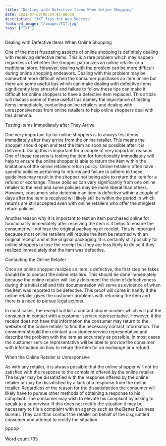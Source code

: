 ```yaml
---
title: "Dealing with Defective Items When Online Shopping"
date: 2021-07-03T08:54:43-08:00
description: "TXT Tips for Web Success"
featured_image: "/images/TXT.jpg"
tags: ["TXT"]
---
```


Dealing with Defective Items When Online Shopping

One of the most frustrating aspects of online shopping is definitely dealing with receiving defective items. This is a rare problem which may happen regardless of whether the shopper patronizes an online retailer or a traditional store. However, dealing with the problem can be more difficult during online shopping endeavors. Dealing with this problem may be somewhat more difficult when the consumer purchases an item online but there are some useful tips which can make dealing with defective items significantly less stressful and failure to follow these tips can make it difficult for online shoppers to have a defective item replaced. This article will discuss some of these useful tips namely the importance of testing items immediately, contacting online retailers and dealing with unresponsiveness from online retailers to help online shoppers deal with this dilemma. 

Testing Items Immediately after They Arrive

One very important tip for online shoppers is to always test items immediately after they arrive from the online retailer. This means the shopper should open and test the item as soon as possible after it is delivered. Doing this is important for a couple of very important reasons. One of these reasons is testing the item for functionality immediately will help to ensure the online shopper is able to return the item within the limitations of the online retailers return policy. Online retailers often have specific policies pertaining to returns and failure to adhere to these guidelines may result in the shopper not being able to return the item for a refund or exchange. These policies can vary significantly from one online retailer to the next and some policies may be more liberal than others. However, consumers who determine an item is defective within a couple of days after the item is received will likely still be within the period in which returns are still accepted even with online retailers who offer the stingiest return policies.

Another reason why it is important to test an item purchased online for functionality immediately after receiving the item is it helps to ensure the consumer will not lose the original packaging or receipt. This is important because most online retailers will require the item be returned with an original receipt and in the original packaging. It is certainly still possibly for online shoppers to lose the receipt but they are less likely to do so if they realized immediately that the item was defective. 

Contacting the Online Retailer

Once an online shopper realizes an item is defective, the first step he takes should be to contact the online retailers. This should be done immediately because the online retailer will likely document the claim of defectiveness during this initial call and this documentation will serve as evidence of when the item was reported to be defective. This proof will come in handy if the online retailer gives the customer problems with returning the item and there is a need to pursue legal actions. 

In most cases, the receipt will list a contact phone number which will put the consumer in contact with a customer service representative. However, if the receipt does not have this information the consumer may return to the website of the online retailer to find the necessary contact information. The consumer should then contact a customer service representative and describe the problem with the item as accurately as possible. In most cases the customer service representative will be able to provide the consumer with information on how to return the item for an exchange or a refund. 

When the Online Retailer is Unresponsive

As with any retailer, it is always possible that the online shopper will not be satisfied with the response to the complaint offered by the online retailer. The buyer may be dissatisfied with the response offered by the online retailer or may be dissatisfied by a lack of a response from the online retailer. Regardless of the reason for the dissatisfaction the consumer will likely have to pursue other methods of obtaining a response to his complaint. The consumer may wish to elevate his complaint by asking to speak to a supervisor. If this does not rectify the situation it may be necessary to file a complaint with an agency such as the Better Business Bureau. They can than contact the retailer on behalf of the disgruntled consumer and attempt to rectify the situation. 

PPPPP

Word count 735

